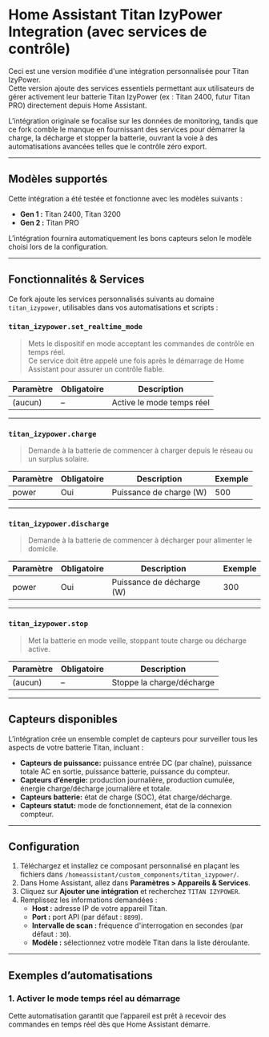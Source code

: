 # Home Assistant Titan IzyPower Integration (avec services de contrôle)

Ceci est une version modifiée d'une intégration personnalisée pour Titan IzyPower.  
Cette version ajoute des services essentiels permettant aux utilisateurs de gérer activement leur batterie Titan IzyPower (ex : Titan 2400, futur Titan PRO) directement depuis Home Assistant.

L’intégration originale se focalise sur les données de monitoring, tandis que ce fork comble le manque en fournissant des services pour démarrer la charge, la décharge et stopper la batterie, ouvrant la voie à des automatisations avancées telles que le contrôle zéro export.

---

## Modèles supportés

Cette intégration a été testée et fonctionne avec les modèles suivants :

- **Gen 1 :** Titan 2400, Titan 3200
- **Gen 2 :** Titan PRO  

L’intégration fournira automatiquement les bons capteurs selon le modèle choisi lors de la configuration.

---

## Fonctionnalités & Services

Ce fork ajoute les services personnalisés suivants au domaine `titan_izypower`, utilisables dans vos automatisations et scripts :

### `titan_izypower.set_realtime_mode`  
> Mets le dispositif en mode acceptant les commandes de contrôle en temps réel.  
> Ce service doit être appelé une fois après le démarrage de Home Assistant pour assurer un contrôle fiable.

| Paramètre | Obligatoire | Description                |
|-----------|-------------|----------------------------|
| (aucun)   | –           | Active le mode temps réel  |

---

### `titan_izypower.charge`  
> Demande à la batterie de commencer à charger depuis le réseau ou un surplus solaire.

| Paramètre | Obligatoire | Description             | Exemple |
|-----------|-------------|-------------------------|---------|
| power     | Oui         | Puissance de charge (W) | 500     |

---

### `titan_izypower.discharge`  
> Demande à la batterie de commencer à décharger pour alimenter le domicile.

| Paramètre | Obligatoire | Description                  | Exemple  |
|-----------|-------------|------------------------------|----------|
| power     | Oui         | Puissance de décharge (W)    | 300      |

---

### `titan_izypower.stop`  
> Met la batterie en mode veille, stoppant toute charge ou décharge active.

| Paramètre | Obligatoire | Description            |
|-----------|-------------|------------------------|
| (aucun)   | –           | Stoppe la charge/décharge |

---

## Capteurs disponibles

L’intégration crée un ensemble complet de capteurs pour surveiller tous les aspects de votre batterie Titan, incluant :

- **Capteurs de puissance:** puissance entrée DC (par chaîne), puissance totale AC en sortie, puissance batterie, puissance du compteur.
- **Capteurs d’énergie:** production journalière, production cumulée, énergie charge/décharge journalière et totale.
- **Capteurs batterie:** état de charge (SOC), état charge/décharge.
- **Capteurs statut:** mode de fonctionnement, état de la connexion compteur.

---

## Configuration

1. Téléchargez et installez ce composant personnalisé en plaçant les fichiers dans `/homeassistant/custom_components/titan_izypower/`.
2. Dans Home Assistant, allez dans **Paramètres > Appareils & Services**.  
3. Cliquez sur **Ajouter une intégration** et recherchez `TITAN IZYPOWER`.
4. Remplissez les informations demandées :  
    - **Host :** adresse IP de votre appareil Titan.  
    - **Port :** port API (par défaut : `8899`).  
    - **Intervalle de scan :** fréquence d'interrogation en secondes (par défaut : `30`).  
    - **Modèle :** sélectionnez votre modèle Titan dans la liste déroulante.  

---

## Exemples d’automatisations

### 1. Activer le mode temps réel au démarrage

Cette automatisation garantit que l’appareil est prêt à recevoir des commandes en temps réel dès que Home Assistant démarre.

